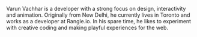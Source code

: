 Varun Vachhar is a developer with a strong focus on design, interactivity and animation. Originally from New Delhi, he currently lives in Toronto and works as a developer at Rangle.io. In his spare time, he likes to experiment with creative coding and making playful experiences for the web.

